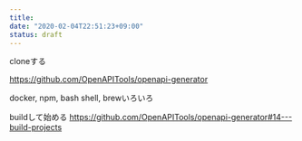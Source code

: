 ```yaml
---
title: 
date: "2020-02-04T22:51:23+09:00"
status: draft
---
```


cloneする

https://github.com/OpenAPITools/openapi-generator

docker, npm, bash shell, brewいろいろ

buildして始める
https://github.com/OpenAPITools/openapi-generator#14---build-projects

